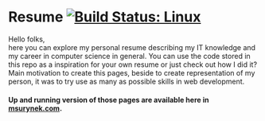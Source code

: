 # Resume [![Build Status: Linux](https://travis-ci.org/jakethashi/resume.svg?branch=master)](https://travis-ci.org/jakethashi/resume)


Hello folks,  
here you can explore my personal resume describing my IT knowledge and 
my career in computer science in general. You can use the code stored in this repo 
as a inspiration for your own resume or just check out how I did it?  
Main motivation to create this pages, beside to create representation of my person, it was to try use as many as possible skills in web development.

#### Up and running version of those pages are available here in [msurynek.com](http://msurynek.com).

